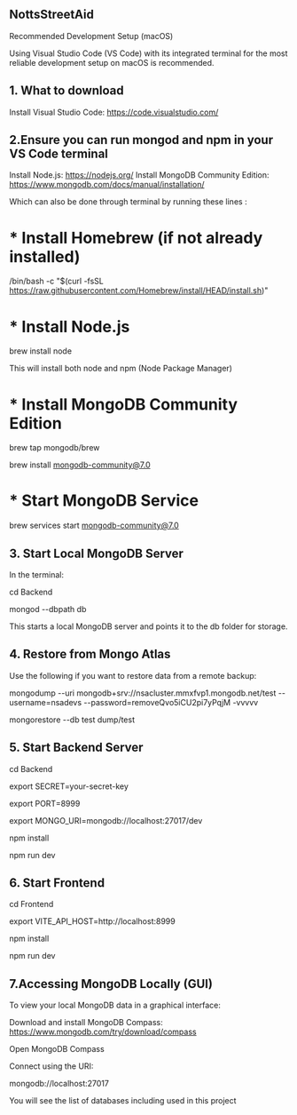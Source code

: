 ## NottsStreetAid

Recommended Development Setup (macOS)

Using Visual Studio Code (VS Code) with its integrated terminal for the most reliable development setup on macOS is recommended.
## 1. What to download
Install Visual Studio Code: https://code.visualstudio.com/
## 2.Ensure you can run mongod and npm in your VS Code terminal
Install Node.js: https://nodejs.org/
Install MongoDB Community Edition: https://www.mongodb.com/docs/manual/installation/

Which can also be done through terminal by running these lines :
# * Install Homebrew (if not already installed)
/bin/bash -c "$(curl -fsSL 
https://raw.githubusercontent.com/Homebrew/install/HEAD/install.sh)"
# * Install Node.js
brew install node

This will install both node and npm (Node Package Manager)
# * Install MongoDB Community Edition
brew tap mongodb/brew

brew install mongodb-community@7.0
# * Start MongoDB Service
brew services start mongodb-community@7.0

## 3. Start Local MongoDB Server
In the terminal:

cd Backend

mongod --dbpath db

This starts a local MongoDB server and points it to the db folder for storage.
## 4. Restore from Mongo Atlas
Use the following if you want to restore data from a remote backup:

mongodump --uri mongodb+srv://nsacluster.mmxfvp1.mongodb.net/test --username=nsadevs --password=removeQvo5iCU2pi7yPqjM -vvvvv

mongorestore --db test dump/test
## 5. Start Backend Server
cd Backend

export SECRET=your-secret-key

export PORT=8999

export MONGO_URI=mongodb://localhost:27017/dev

npm install

npm run dev
## 6. Start Frontend
cd Frontend

export VITE_API_HOST=http://localhost:8999

npm install

npm run dev

## 7.Accessing MongoDB Locally (GUI)

To view your local MongoDB data in a graphical interface:

Download and install MongoDB Compass: https://www.mongodb.com/try/download/compass

Open MongoDB Compass

Connect using the URI:

mongodb://localhost:27017

You will see the list of databases including used in this project
